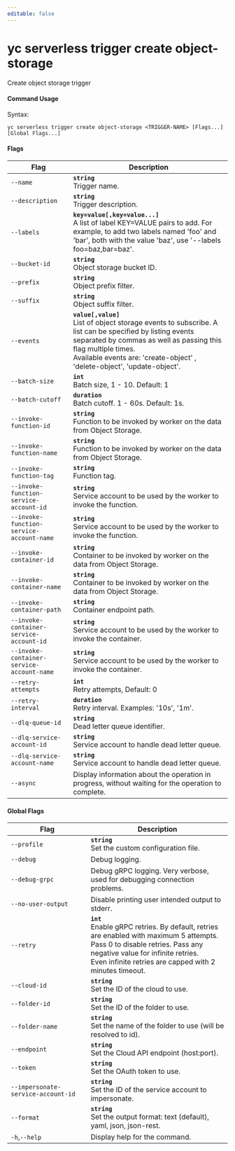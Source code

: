 ```yaml
---
editable: false
---
```


# yc serverless trigger create object-storage

Create object storage trigger

#### Command Usage

Syntax: 

`yc serverless trigger create object-storage <TRIGGER-NAME> [Flags...] [Global Flags...]`

#### Flags

| Flag | Description |
|----|----|
|`--name`|<b>`string`</b><br/>Trigger name.|
|`--description`|<b>`string`</b><br/>Trigger description.|
|`--labels`|<b>`key=value[,key=value...]`</b><br/>A list of label KEY=VALUE pairs to add. For example, to add two labels named 'foo' and 'bar', both with the value 'baz', use '--labels foo=baz,bar=baz'.|
|`--bucket-id`|<b>`string`</b><br/>Object storage bucket ID.|
|`--prefix`|<b>`string`</b><br/>Object prefix filter.|
|`--suffix`|<b>`string`</b><br/>Object suffix filter.|
|`--events`|<b>`value[,value]`</b><br/>List of object storage events to subscribe. A list can be specified by listing events separated by commas as well as passing this flag multiple times.<br/>Available events are: 'create-object' , 'delete-object', 'update-object'.<br/>|
|`--batch-size`|<b>`int`</b><br/>Batch size, 1 - 10. Default: 1|
|`--batch-cutoff`|<b>`duration`</b><br/>Batch cutoff. 1 - 60s. Default: 1s.|
|`--invoke-function-id`|<b>`string`</b><br/>Function to be invoked by worker on the data from Object Storage.|
|`--invoke-function-name`|<b>`string`</b><br/>Function to be invoked by worker on the data from Object Storage.|
|`--invoke-function-tag`|<b>`string`</b><br/>Function tag.|
|`--invoke-function-service-account-id`|<b>`string`</b><br/>Service account to be used by the worker to invoke the function.|
|`--invoke-function-service-account-name`|<b>`string`</b><br/>Service account to be used by the worker to invoke the function.|
|`--invoke-container-id`|<b>`string`</b><br/>Container to be invoked by worker on the data from Object Storage.|
|`--invoke-container-name`|<b>`string`</b><br/>Container to be invoked by worker on the data from Object Storage.|
|`--invoke-container-path`|<b>`string`</b><br/>Container endpoint path.|
|`--invoke-container-service-account-id`|<b>`string`</b><br/>Service account to be used by the worker to invoke the container.|
|`--invoke-container-service-account-name`|<b>`string`</b><br/>Service account to be used by the worker to invoke the container.|
|`--retry-attempts`|<b>`int`</b><br/>Retry attempts, Default: 0|
|`--retry-interval`|<b>`duration`</b><br/>Retry interval. Examples: '10s', '1m'.|
|`--dlq-queue-id`|<b>`string`</b><br/>Dead letter queue identifier.|
|`--dlq-service-account-id`|<b>`string`</b><br/>Service account to handle dead letter queue.|
|`--dlq-service-account-name`|<b>`string`</b><br/>Service account to handle dead letter queue.|
|`--async`|Display information about the operation in progress, without waiting for the operation to complete.|

#### Global Flags

| Flag | Description |
|----|----|
|`--profile`|<b>`string`</b><br/>Set the custom configuration file.|
|`--debug`|Debug logging.|
|`--debug-grpc`|Debug gRPC logging. Very verbose, used for debugging connection problems.|
|`--no-user-output`|Disable printing user intended output to stderr.|
|`--retry`|<b>`int`</b><br/>Enable gRPC retries. By default, retries are enabled with maximum 5 attempts.<br/>Pass 0 to disable retries. Pass any negative value for infinite retries.<br/>Even infinite retries are capped with 2 minutes timeout.|
|`--cloud-id`|<b>`string`</b><br/>Set the ID of the cloud to use.|
|`--folder-id`|<b>`string`</b><br/>Set the ID of the folder to use.|
|`--folder-name`|<b>`string`</b><br/>Set the name of the folder to use (will be resolved to id).|
|`--endpoint`|<b>`string`</b><br/>Set the Cloud API endpoint (host:port).|
|`--token`|<b>`string`</b><br/>Set the OAuth token to use.|
|`--impersonate-service-account-id`|<b>`string`</b><br/>Set the ID of the service account to impersonate.|
|`--format`|<b>`string`</b><br/>Set the output format: text (default), yaml, json, json-rest.|
|`-h`,`--help`|Display help for the command.|

